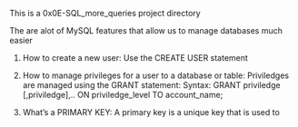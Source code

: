 This is a 0x0E-SQL_more_queries project directory

The are alot of MySQL features that allow us to manage databases much easier

1. How to create a new user:
	Use the CREATE USER statement

2. How to manage privileges for a user to a database or table:
		Priviledges are managed using the GRANT statement:
		Syntax: GRANT priviledge [,priviledge],..
			ON priviledge_level
			TO account_name;

3. What’s a PRIMARY KEY:
	A primary key is a unique key that is used to 


